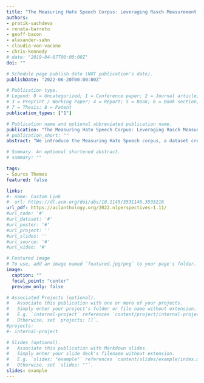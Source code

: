 ```yaml
---
title: "The Measuring Hate Speech Corpus: Leveraging Rasch Measurement Theory for Data Perspectivism"
authors:
- pratik-sachdeva
- renata-barreto
- geoff-bacon
- alexander-sahn
- claudia-von-vacano
- chris-kennedy
# date: "2019-04-07T00:00:00Z"
doi: ""

# Schedule page publish date (NOT publication's date).
publishDate: "2022-06-20T00:00:00Z"

# Publication type.
# Legend: 0 = Uncategorized; 1 = Conference paper; 2 = Journal article;
# 3 = Preprint / Working Paper; 4 = Report; 5 = Book; 6 = Book section;
# 7 = Thesis; 8 = Patent
publication_types: ["1"]

# Publication name and optional abbreviated publication name.
publication: "The Measuring Hate Speech Corpus: Leveraging Rasch Measurement Theory for Data Perspectivism"
# publication_short: ""
abstract: "We introduce the Measuring Hate Speech corpus, a dataset created to measure hate speech while adjusting for annotators’ perspectives. It consists of 50,070 social media comments spanning YouTube, Reddit, and Twitter, labeled by 11,143 annotators recruited from Amazon Mechanical Turk. Each observation includes 10 ordinal labels: sentiment, disrespect, insult, attacking/defending, humiliation, inferior/superior status, dehumanization, violence, genocide, and a 3-valued hate speech benchmark label. The labels are aggregated using faceted Rasch measurement theory (RMT) into a continuous score that measures each comment’s location on a hate speech spectrum. The annotation experimental design assigned comments to multiple annotators in order to yield a linked network, allowing annotator disagreement (perspective) to be statistically summarized. Annotators’ labeling strictness was estimated during the RMT scaling, projecting their perspective onto a linear measure that was adjusted for the hate speech score. Models that incorporate this annotator perspective parameter as an auxiliary input can generate label-and score-level predictions conditional on annotator perspective. The corpus includes the identity group targets of each comment (8 groups, 42 subgroups) and annotator demographics (6 groups, 40 subgroups), facilitating analyses of interactions between annotator-and comment-level identities, ie identity-related annotator perspective."

# Summary. An optional shortened abstract.
# summary: ""

tags:
- Source Themes
featured: false

links:
#- name: Custom Link
#  url: https://dl.acm.org/doi/abs/10.1145/3531146.3533216
url_pdf: https://aclanthology.org/2022.nlperspectives-1.11/
#url_code: '#'
#url_dataset: '#'
#url_poster: '#'
#url_project: ''
#url_slides: ''
#url_source: '#'
#url_video: '#'

# Featured image
# To use, add an image named `featured.jpg/png` to your page's folder. 
image:
  caption: ""
  focal_point: "center"
  preview_only: false

# Associated Projects (optional).
#   Associate this publication with one or more of your projects.
#   Simply enter your project's folder or file name without extension.
#   E.g. `internal-project` references `content/project/internal-project/index.md`.
#   Otherwise, set `projects: []`.
#projects:
#- internal-project

# Slides (optional).
#   Associate this publication with Markdown slides.
#   Simply enter your slide deck's filename without extension.
#   E.g. `slides: "example"` references `content/slides/example/index.md`.
#   Otherwise, set `slides: ""`.
slides: example
---
```

